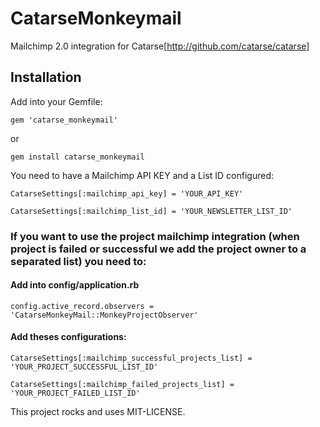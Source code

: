 # CatarseMonkeymail

Mailchimp 2.0 integration for Catarse[http://github.com/catarse/catarse]


## Installation

Add into your Gemfile:

`gem 'catarse_monkeymail'`

or

`gem install catarse_monkeymail`


You need to have a Mailchimp API KEY and a List ID configured:

`CatarseSettings[:mailchimp_api_key] = 'YOUR_API_KEY'`

`CatarseSettings[:mailchimp_list_id] = 'YOUR_NEWSLETTER_LIST_ID'`


### If you want to use the project mailchimp integration (when project is failed or successful we add the project owner to a separated list) you need to:

#### Add into config/application.rb

`config.active_record.observers = 'CatarseMonkeyMail::MonkeyProjectObserver'`

#### Add theses configurations:

`CatarseSettings[:mailchimp_successful_projects_list] = 'YOUR_PROJECT_SUCCESSFUL_LIST_ID'`

`CatarseSettings[:mailchimp_failed_projects_list] = 'YOUR_PROJECT_FAILED_LIST_ID'`


This project rocks and uses MIT-LICENSE.
